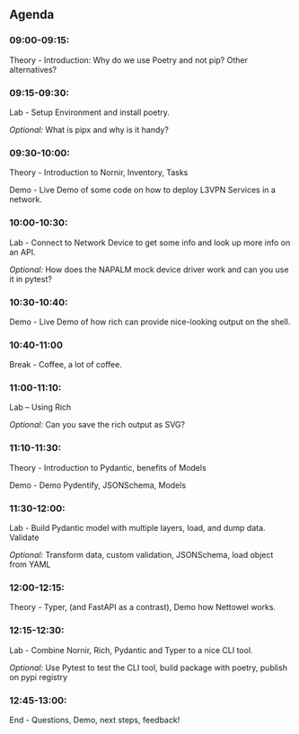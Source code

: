## Agenda

### 09:00-09:15:

Theory - Introduction: Why do we use Poetry and not pip? Other alternatives?


### 09:15-09:30:

Lab - Setup Environment and install poetry.

*Optional:* What is pipx and why is it handy?


### 09:30-10:00:

Theory - Introduction to Nornir, Inventory, Tasks

Demo - Live Demo of some code on how to deploy L3VPN Services in a network.

### 10:00-10:30:

Lab - Connect to Network Device to get some info and look up more info on an API.

*Optional:* How does the NAPALM mock device driver work and can you use it in pytest?

### 10:30-10:40:

Demo - Live Demo of how rich can provide nice-looking output on the shell.

### 10:40-11:00

Break - Coffee, a lot of coffee.

### 11:00-11:10:

Lab – Using Rich

*Optional:* Can you save the rich output as SVG?

 
### 11:10-11:30:

Theory - Introduction to Pydantic, benefits of Models

Demo - Demo Pydentify, JSONSchema, Models


### 11:30-12:00:

Lab - Build Pydantic model with multiple layers, load, and dump data. Validate

*Optional:* Transform data, custom validation, JSONSchema, load object from YAML


### 12:00-12:15:

Theory - Typer, (and FastAPI as a contrast), Demo how Nettowel works.


### 12:15-12:30:

Lab - Combine Nornir, Rich, Pydantic and Typer to a nice CLI tool.

*Optional:* Use Pytest to test the CLI tool, build package with poetry, publish on pypi registry

 
### 12:45-13:00:

End - Questions, Demo, next steps, feedback!
